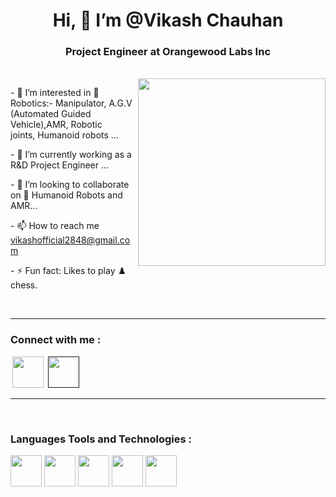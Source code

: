 <h1 align="center"> Hi, 👋 I’m @Vikash Chauhan</h1>
<h3 align="center">Project Engineer at Orangewood Labs Inc</h3>
<br>
<img align="right" src="https://camo.githubusercontent.com/7458cd47cc3517598ceaaf72ca2e26618b590d65edeb27a05a8be70c03e41598/68747470733a2f2f7777772e7665726f706f6f6c2e636f6d2f77702d636f6e74656e742f75706c6f6164732f323032322f30352f64616e63696e672d726f626f742d322e676966" height="300px" width="300px">
  <div align="left">
      <p>- 👀 I’m interested in 🤖 Robotics:- Manipulator, A.G.V (Automated Guided Vehicle),AMR, Robotic joints, Humanoid robots ...</p>
      <p>- 🌱 I’m currently working as a R&D Project Engineer ...</p>
      <p>- 💞️ I’m looking to collaborate on 🤖 Humanoid Robots and AMR...</p>
      <p>- 📫 How to reach me <a href="vikashofficial2848@gmail.com">vikashofficial2848@gmail.com</a></p>
      <p>- ⚡ Fun fact: Likes to play ♟️ chess.</p>
  </div>
  <br>
  <hr>  
<div class=""> 
  <h3>Connect with me :</h3>
  <a href="https://www.linkedin.com/in/vikashofficial2848?lipi=urn%3Ali%3Apage%3Ad_flagship3_profile_view_base_contact_details%3BVLIjkvo8Qd2XB4gyZXRvEg%3D%3D" style="margin: 3px;"><img src="https://github.com/user-attachments/assets/69add5a1-8059-4853-8bd1-b1a22b65319f" width="50px"></a>
  <a href="" margin="3px"><img src="https://github.com/user-attachments/assets/4b6db468-7866-4364-ba6e-15159b615856" width="50px"></a>
</div>

<hr>
<br>
<div class=""> 
  <h3>Languages Tools and Technologies :</h3>
  <p class="img2" align="left">
    <img src="https://github.com/user-attachments/assets/cb81f931-09a2-482a-b192-ac23a75e7526" width="50px" height="50px" margin="6px">
    <img src="https://github.com/user-attachments/assets/121133c0-0935-4f3a-823a-f8b9b48a5b05" width="50px" margin="6px">
    <img src="https://github.com/user-attachments/assets/f06272b3-8825-4590-b114-fbc3be52c0b6" width="50px" margin="6px">
    <img src="https://github.com/user-attachments/assets/1139e961-9f89-4edd-b4d9-eb866b389a43" width="50px">
    <img src="https://github.com/user-attachments/assets/eff527ec-7594-404d-900a-32dd47a32659" width="50px" margin="6px" padd>
</p>
</div>

<!---
vikas7067/vikas7067 is a ✨ special ✨ repository because its `README.md` (this file) appears on your GitHub profile.
You can click the Preview link to take a look at your changes.
--->
